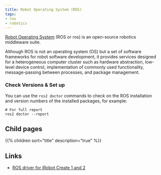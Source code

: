 ```yaml
---
title: Robot Operating System (ROS)
tags:
- ros
- robotics
---
```


[Robot Operating System](https://www.ros.org/) (ROS or ros) is an open-source robotics middleware suite. 
<!--more-->
Although ROS is not an operating system (OS) but a set of software frameworks for robot software development, 
it provides services designed for a heterogeneous computer cluster such as hardware abstraction, low-level device control, 
implementation of commonly used functionality, message-passing between processes, and package management.

### Check Versions & Set up

You can use the ``ros2 doctor`` commands to check on the ROS installation and version numbers of the installed packages,
for example:

```shell
# For full report
ros2 doctor --report
```

## Child pages

{{% children sort="title" description="true" %}}

## Links

* [ROS driver for iRobot Create 1 and 2](https://github.com/AutonomyLab/create_robot)